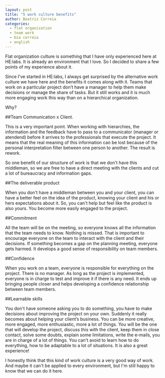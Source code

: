 ```yaml
---
layout: post
title: "5 work culture benefits"
author: Beatriz Correia
categories:
  - flat organization
  - team work
  - bia correia
  - english
---
```


Flat organization culture is something that I have only experienced here at HE:labs. It is already an environment that I love. So I decided to share a few points of my experience about it.

<!--more-->

Since I've started in HE:labs, I always get surprised by the alternative work culture we have here and the benefits it comes along with it. Teams that work on a particular project don’t have a manager to help them make decisions or manage the share of tasks. But it still works and it is much more engaging work this way than on a hierarchical organization.

Why?

##Team Communication x Client.

This is a very important point. When working with hierarchies, the information and the feedback have to pass to a communicator (manager or atendend) before it arrives to the professionals that execute the project. It means that the real meaning of this information can be lost because of the personal interpretation filter between one person to another. The result is rework. 

So one benefit of our structure of work is that we don't have this middleman, so we are free to have a direct meeting with the clients and cut a lot of bureaucracy and information gaps. 

##The deliverable product

When you don't have a middleman between you and your client, you can have a better feel on the idea of the product, knowing your client and his or hers expectations about it. So, you can't help but feel like the product is also yours. You become more easily engaged to the project.

##Commitment

All the team will be on the meeting, so everyone knows all the information that the team needs to know. Nothing is missed. That is important to encourage everyone on the team to interact with the client and their decisions.  If something becomes a gap on the planning meeting, everyone gets harmed. It develops a good sense of responsibility on team members.

##Confidence

When you work on a team, everyone is responsible for everything on the project. There is no manager. As long as the project is implemented, everyone is in charge to test and improve it if there is any need. It ends up bringing people closer and helps developing a confidence relationship between team members.

##Learnable skills

You don't have someone asking you to do something, you have to make decisions about improving the project on your own. Suddenly it really becomes about helping your client’s business. You can be more creative, more engaged, more enthusiastic, more a lot of things. You will be the one that will develop the project, discuss this with the client, keep them in close contact, solve some doubts, explain some limitations, write the e-mails, you are in charge of a lot of things. You can't avoid to learn how to do everything, how to be adaptable to a lot of situations. It is also a great experience!

I honestly think that this kind of work culture is a very good way of work. And maybe it can't be applied to every environment, but I'm still happy to know that we can do it here. 

